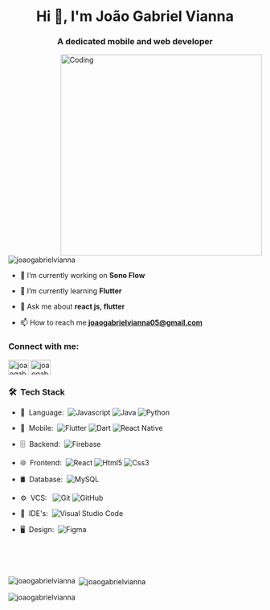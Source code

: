 <h1 align="center">Hi 👋, I'm João Gabriel Vianna</h1>
<h3 align="center">A dedicated mobile and web developer</h3>
<img align="right" alt="Coding" width="400" src="https://cdn.dribbble.com/users/1162077/screenshots/3848914/programmer.gif"/>

<p align="left"> <img src="https://komarev.com/ghpvc/?username=joaogabrielvianna&label=Profile%20views&color=0e75b6&style=flat" alt="joaogabrielvianna" /> </p>

- 🔭 I’m currently working on **Sono Flow**

- 🌱 I’m currently learning **Flutter**

- 💬 Ask me about **react js, flutter**

- 📫 How to reach me **joaogabrielvianna05@gmail.com**

<h3 align="left">Connect with me:</h3>
<p align="left">
<a href="https://www.linkedin.com/in/jo%C3%A3o-gabriel-vianna-9439ba288/" target="blank"><img align="center" src="https://raw.githubusercontent.com/rahuldkjain/github-profile-readme-generator/master/src/images/icons/Social/linked-in-alt.svg" alt="joaogabrielvianna" height="30" width="40" /></a>
<a href="https://instagram.com/joaogabrielvianna_" target="blank"><img align="center" src="https://raw.githubusercontent.com/rahuldkjain/github-profile-readme-generator/master/src/images/icons/Social/instagram.svg" alt="joaogabrielvianna_" height="30" width="40" /></a>
</p>

<h3> 🛠 &nbsp;Tech Stack</h3>

- 📜 &nbsp;Language:&nbsp;
  ![Javascript](https://img.shields.io/badge/-JavaScript-0A1A2F?style=flat&logo=Javascript&logoColor=yellow)
  ![Java](https://img.shields.io/badge/-Java-0A1A2F?style=flat&logo=java&logoColor=yellow)
  ![Python](https://img.shields.io/badge/-Python-0A1A2F?style=flat&logo=Python&logoColor='')

- 📱 &nbsp;Mobile:&nbsp;
 ![Flutter](https://img.shields.io/badge/-Flutter-0A1A2F?style=flat&logo=Flutter&logoColor=00d8fd)
 ![Dart](https://img.shields.io/badge/-Dart-0A1A2F?style=flat&logo=Dart&logoColor=00d8fd)
  ![React Native](https://img.shields.io/badge/-React%20Native-0A1A2F?style=flat&logo=React&logoColor=00d8fd)
- 🗄 &nbsp;Backend:&nbsp;
  ![Firebase](https://img.shields.io/badge/-Firebase-0A1A2F?style=flat&logo=Firebase)

- 🌐 &nbsp;Frontend:&nbsp;
  ![React](https://img.shields.io/badge/-React-0A1A2F?style=flat&logo=react)
  ![Html5](https://img.shields.io/badge/-Html5-0A1A2F?style=flat&logo=Html5)
  ![Css3](https://img.shields.io/badge/-Css3-0A1A2F?style=flat&logo=Css3)

- 🛢 &nbsp;Database:&nbsp;
  ![MySQL](https://img.shields.io/badge/-MySQL-0A1A2F?style=flat&logo=mysql&logoColor=00d8fd)

- ⚙️ &nbsp;VCS: &nbsp;
  ![Git](https://img.shields.io/badge/-Git-0A1A2F?style=flat&logo=git)
  ![GitHub](https://img.shields.io/badge/-GitHub-0A1A2F?style=flat&logo=github)
  
- 🔧 &nbsp;IDE's:&nbsp;
  ![Visual Studio Code](https://img.shields.io/badge/-Visual%20Studio%20Code-0A1A2F?style=flat&logo=visual-studio-code&logoColor=007ACC)
  
- 🖥 &nbsp;Design:&nbsp;
  ![Figma](https://img.shields.io/badge/-Figma-0A1A2F?style=flat&logo=figma)
<br/>
<br/>
<br/>

<p><img align="left" src="https://github-readme-stats.vercel.app/api/top-langs?username=joaogabrielvianna&show_icons=true&locale=en&layout=compact" alt="joaogabrielvianna" /></p>

<p>&nbsp;<img align="center" src="https://github-readme-stats.vercel.app/api?username=joaogabrielvianna&show_icons=true&locale=en" alt="joaogabrielvianna" /></p>

<p><img align="center" src="https://github-readme-streak-stats.herokuapp.com/?user=joaogabrielvianna&" alt="joaogabrielvianna" /></p>

